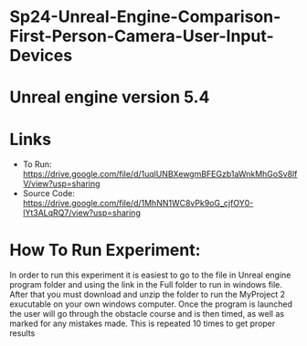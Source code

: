 # Sp24-Unreal-Engine-Comparison-First-Person-Camera-User-Input-Devices
# Unreal engine version 5.4
# Links

* To Run: https://drive.google.com/file/d/1uqlUNBXewgmBFEGzb1aWnkMhGoSv8lfV/view?usp=sharing
* Source Code: https://drive.google.com/file/d/1MhNN1WC8vPk9oG_cjfOY0-lYt3ALqRQ7/view?usp=sharing

# How To Run Experiment:
In order to run this experiment it is easiest to go to the file in Unreal engine program folder and using the link in the Full folder to run in windows file. After that
you must download and unzip the folder to run the MyProject 2 exucutable on your own windows computer. Once the program is launched the user will go through the obstacle course and
is then timed, as well as marked for any mistakes made. This is repeated 10 times to get proper results
